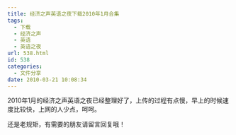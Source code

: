 ```yaml
---
title: 经济之声英语之夜下载2010年1月合集
tags:
  - 下载
  - 经济之声
  - 英语
  - 英语之夜
url: 538.html
id: 538
categories:
  - 文件分享
date: 2010-03-21 10:08:34
---
```


2010年1月的经济之声英语之夜已经整理好了，上传的过程有点慢，早上的时候速度比较快，上网的人少点，呵呵。  

还是老规矩，有需要的朋友请留言回复哦！